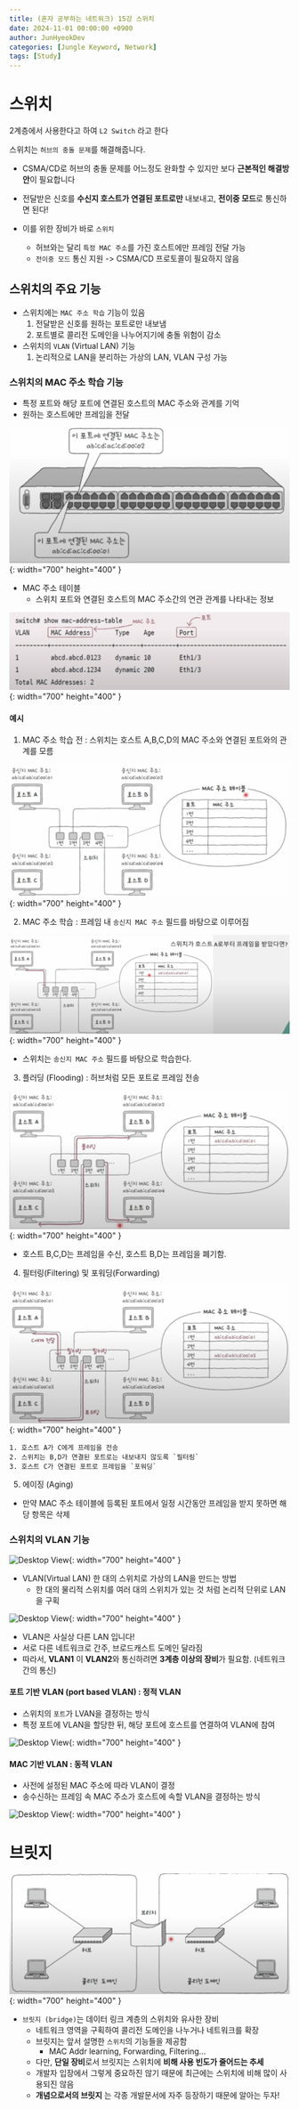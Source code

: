 ```yaml
---
title: (혼자 공부하는 네트워크) 15강 스위치
date: 2024-11-01 00:00:00 +0900
author: JunHyeokDev
categories: [Jungle Keyword, Network]
tags: [Study]
---
```


# 스위치

2계층에서 사용한다고 하여 `L2 Switch` 라고 한다

스위치는 `허브의 충돌 문제`를 해결해줍니다.
- CSMA/CD로 허브의 충돌 문제를 어느정도 완화할 수 있지만 보다 **근본적인 해결방안**이 필요합니다
- 전달받은 신호를 **수신지 호스트가 연결된 포트로만** 내보내고, **전이중 모드**로 통신하면 된다!

- 이를 위한 장비가 바로 `스위치`
    - 허브와는 달리 `특정 MAC 주소`를 가진 호스트에만 프레임 전달 가능
    - `전이중 모드` 통신 지원 -> CSMA/CD 프로토콜이 필요하지 않음

## 스위치의 주요 기능

- 스위치에는 `MAC 주소 학습` 기능이 있음
    1. 전달받은 신호를 원하는 포트로만 내보냄
    2. 포트별로 콜리전 도메인을 나누어지기에 충돌 위험이 감소
- 스위치의 `VLAN` (Virtual LAN) 기능
    1. 논리적으로 LAN을 분리하는 가상의 LAN, VLAN 구성 가능

### 스위치의 MAC 주소 학습 기능

- 특정 포트와 해당 포트에 연결된 호스트의 MAC 주소와 관계를 기억
- 원하는 호스트에만 프레임을 전달

![Desktop View](/assets/Network/MAC_addr_learning.png){: width="700" height="400" }

- MAC 주소 테이블
    - 스위치 포트와 연결된 호스트의 MAC 주소간의 연관 관계를 나타내는 정보

![Desktop View](/assets/Network/MAC_Addr_Table.png){: width="700" height="400" }

#### 예시

1. MAC 주소 학습 전 : 스위치는 호스트 A,B,C,D의 MAC 주소와 연결된 포트와의 관계를 모름

![Desktop View](/assets/Network/MAC_addr_learning_3.png){: width="700" height="400" }

2. MAC 주소 학습 : 프레임 내 `송신지 MAC 주소` 필드를 바탕으로 이루어짐

![Desktop View](/assets/Network/MAC_addr_learning_6.png){: width="700" height="400" }

- 스위치는 `송신지 MAC 주소` 필드를 바탕으로 학습한다.

3. 플러딩 (Flooding) : 허브처럼 모든 포트로 프레임 전송

![Desktop View](/assets/Network/MAC_addr_learning_4.png){: width="700" height="400" }

- 호스트 B,C,D는 프레임을 수신, 호스트 B,D는 프레임을 폐기함.

4. 필터링(Filtering) 및 포워딩(Forwarding)

![Desktop View](/assets/Network/MAC_addr_learning_7.png){: width="700" height="400" }

    1. 호스트 A가 C에게 프레임을 전송
    2. 스위치는 B,D가 연결된 포트로는 내보내지 않도록 `필터링`
    3. 호스트 C가 연결된 포트로 프레임을 `포워딩`

5. 에이징 (Aging)

- 만약 MAC 주소 테이블에 등록된 포트에서 일정 시간동안 프레임을 받지 못하면 해당 항목은 삭제

### 스위치의 VLAN 기능

![Desktop View](/assets/Network/VLAN.png){: width="700" height="400" }

- VLAN(Virtual LAN) 한 대의 스위치로 가상의 LAN을 만드는 방법
    - 한 대의 물리적 스위치를 여러 대의 스위치가 있는 것 처럼 논리적 단위로 LAN을 구획

![Desktop View](/assets/Network/VLAN_2.png){: width="700" height="400" }

- VLAN은 사실상 다른 LAN 입니다!
- 서로 다른 네트워크로 간주, 브로드캐스트 도메인 달라짐
- 따라서, **VLAN1** 이 **VLAN2**와 통신하려면 **3계층 이상의 장비**가 필요함. (네트워크 간의 통신)

#### 포트 기반 VLAN (port based VLAN) : 정적 VLAN

- 스위치의 `포트`가 LVAN을 결정하는 방식
- 특정 포트에 VLAN을 할당한 뒤, 해당 포트에 호스트를 연결하여 VLAN에 참여

![Desktop View](/assets/Network/port_based_VLAN.png){: width="700" height="400" }

#### MAC 기반 VLAN : 동적 VLAN

- 사전에 설정된 MAC 주소에 따라 VLAN이 결정
- 송수신하는 프레임 속 MAC 주소가 호스트에 속할 VLAN을 결정하는 방식

![Desktop View](/assets/Network/MAC_based_VLAN.png){: width="700" height="400" }


# 브릿지

![Desktop View](/assets/Network/bridge.png){: width="700" height="400" }


- `브릿지 (bridge)`는 데이터 링크 계층의 스위치와 유사한 장비
    - 네트워크 영역을 구획하여 콜리전 도메인을 나누거나 네트워크를 확장
    - 브릿지는 앞서 설명한 `스위치`의 기능들을 제공함
        - MAC Addr learning, Forwarding, Filtering...
    - 다만, **단일 장비**로서 브릿지는 스위치에 **비해 사용 빈도가 줄어드는 추세**
    - 개발자 입장에서 그렇게 중요하진 않기 때문에 최근에는 스위치에 비해 많이 사용되진 않음
    - **개념으로서의 브릿지** 는 각종 개발문서에 자주 등장하기 때문에 알아는 두자!




